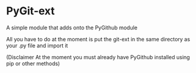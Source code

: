 # PyGit-ext
A simple module that adds onto the PyGithub module


All you have to do at the moment is put the git-ext in the same directory as your .py file and import it

(Disclaimer At the moment you must already have PyGithub installed using pip or other methods)
